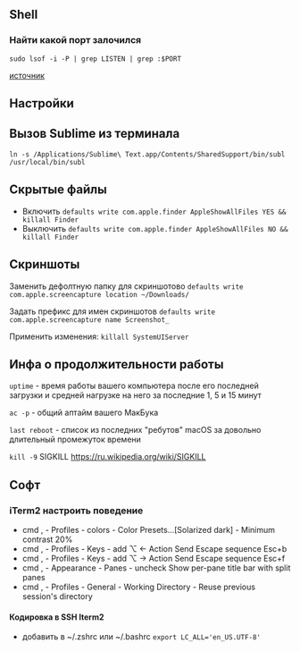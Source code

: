 ## Shell
### Найти какой порт залочился 
`sudo lsof -i -P | grep LISTEN | grep :$PORT`

[источник](https://stackoverflow.com/questions/4421633/who-is-listening-on-a-given-tcp-port-on-mac-os-x)


## Настройки
## Вызов Sublime из терминала
`ln -s /Applications/Sublime\ Text.app/Contents/SharedSupport/bin/subl /usr/local/bin/subl`


## Скрытые файлы

* Включить `defaults write com.apple.finder AppleShowAllFiles YES && killall Finder`
* Выключить `defaults write com.apple.finder AppleShowAllFiles NO && killall Finder`


## Скриншоты
Заменить дефолтную папку для скриншотово
`defaults write com.apple.screencapture location ~/Downloads/`

Задать префикс для имен скриншотов
`defaults write com.apple.screencapture name Screenshot_`

Применить изменения: 
`killall SystemUIServer`

## Инфа о продолжительности работы
`uptime` -  время работы вашего компьютера после его последней загрузки и средней нагрузке на него за последние 1, 5 и 15 минут

`ac -p` - общий аптайм вашего МакБука

`last reboot` - список из последних "ребутов" macOS за довольно длительный промежуток времени


`kill -9` SIGKILL https://ru.wikipedia.org/wiki/SIGKILL


## Софт
### iTerm2 настроить поведение
* cmd ,   - Profiles - colors - Color Presets...[Solarized dark] - Minimum contrast 20%
* cmd ,   - Profiles - Keys - add ⌥ ← Action Send Escape sequence Esc+b
* cmd ,   - Profiles - Keys - add ⌥ → Action Send Escape sequence Esc+f
* cmd ,   - Appearance - Panes - uncheck Show per-pane title bar with split panes
* cmd ,   - Profiles - General - Working Directory - Reuse previous session's directory


#### Кодировка в SSH Iterm2
* добавить в ~/.zshrc или ~/.bashrc
`export LC_ALL='en_US.UTF-8'`
